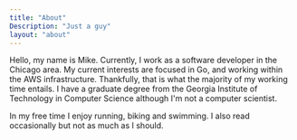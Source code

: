 ```yaml
---
title: "About"
Description: "Just a guy"
layout: "about"
---
```


Hello, my name is Mike. Currently, I work as a software developer in the Chicago area. My current interests are focused in Go, and working within the AWS infrastructure. Thankfully, that is what the majority of my working time entails. I have a graduate degree from the Georgia Institute of Technology in Computer Science although I'm not a computer scientist.

In my free time I enjoy running, biking and swimming. I also read occasionally but not as much as I should.
